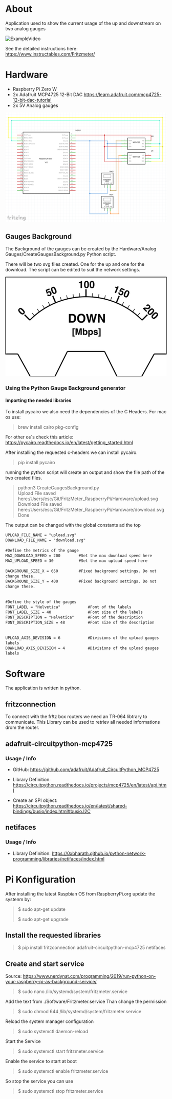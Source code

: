# About
Application used to show the current usage of the up and downstream on two analog gauges

![ExampleVideo](./Hardware/Example.gif)

See the detailed instructions here: https://www.instructables.com/Fritzmeter/

# Hardware

- Raspberry Pi Zero W
- 2x Adafruit MCP4725 12-Bit DAC  https://learn.adafruit.com/mcp4725-12-bit-dac-tutorial
- 2x 5V Analog gauges

![Sketch](./Hardware/Sketch.png)

## Gauges Background

The Background of the gauges can be created by the Hardware/Analog Gauges/CreateGaugesBackground.py Python script.

There will be two svg files created. One for the up and one for the download. The script can be edited to suit the network settings.

![Sketch](./Hardware/Analog_Gauges/download.svg)

### Using the Python Gauge Background generator

#### Importing the needed libraries

To install pycairo we also need the dependencies of the C Headers. For mac os use:

> brew install cairo pkg-config

For other os´s check this article: https://pycairo.readthedocs.io/en/latest/getting_started.html

After installing the requested c-headers we can install pycairo.

> pip install pycairo

running the python script will create an output and show the file path of the two created files.

> python3 CreateGaugesBackground.py \
> Upload File saved here:/Users/esc/Git/FritzMeter_RaspberryPi/Hardware/upload.svg \
> Download File saved here:/Users/esc/Git/FritzMeter_RaspberryPi/Hardware/download.svg \
> Done

The output can be changed with the global constants ad the top

    UPLOAD_FILE_NAME = "upload.svg"
    DOWNLOAD_FILE_NAME = "download.svg"

    #Define the metrics of the gauge
    MAX_DOWNLOAD_SPEED = 200		#Set the max download speed here
    MAX_UPLOAD_SPEED = 30			#Set the max upload speed here

    BACKGROUND_SIZE_X = 650			#Fixed background settings. Do not change these.
    BACKGROUND_SIZE_Y = 400			#Fixed background settings. Do not change these.


    #Define the style of the gauges  
    FONT_LABEL = "Helvetica"			#Font of the labels
    FONT_LABEL_SIZE = 40				#Font size of the labels
    FONT_DESCRIPTION = "Helvetica"		#Font of the description
    FONT_DESCRIPTION_SIZE = 48			#Font size of the description


    UPLOAD_AXIS_DEVISION = 6			#Divisions of the upload gauges labels
    DOWNLOAD_AXIS_DEVISION = 4			#Divisions of the upload gauges labels

# Software

The application is written in python.

## fritzconnection

To connect with the fr!tz box routers we need an TR-064 libtrary to communicate. This Library can be used to retriev all needed informations drom the router.

## adafruit-circuitpython-mcp4725

### Usage / Info 

- GitHub: https://github.com/adafruit/Adafruit_CircuitPython_MCP4725

- Library Definition: https://circuitpython.readthedocs.io/projects/mcp4725/en/latest/api.html
- Create an SPI object: https://circuitpython.readthedocs.io/en/latest/shared-bindings/busio/index.html#busio.I2C

## netifaces

### Usage / Info

- Library Definition: https://0xbharath.github.io/python-network-programming/libraries/netifaces/index.html

# Pi Konfiguration

After installing the latest Raspbian OS from RaspberryPi.org update the systenm by:

>$ sudo apt-get update
> 
>$ sudo apt-get upgrade

## Install the requested libraries

>$ pip install fritzconnection adafruit-circuitpython-mcp4725 netifaces


## Create and start service

Source: https://www.nerdynat.com/programming/2019/run-python-on-your-raspberry-pi-as-background-service/

>$ sudo nano /lib/systemd/system/fritzmeter.service

Add the text from ./Software/Fritzmeter.service
Than change the permission

>$ sudo chmod 644 /lib/systemd/system/fritzmeter.service

Reload the system manager configuration

>$ sudo systemctl daemon-reload

Start the Service

>$ sudo systemctl start fritzmeter.service

Enable the service to start at boot 

>$ sudo systemctl enable fritzmeter.service

So stop the service you can use

>$ sudo systemctl stop fritzmeter.service